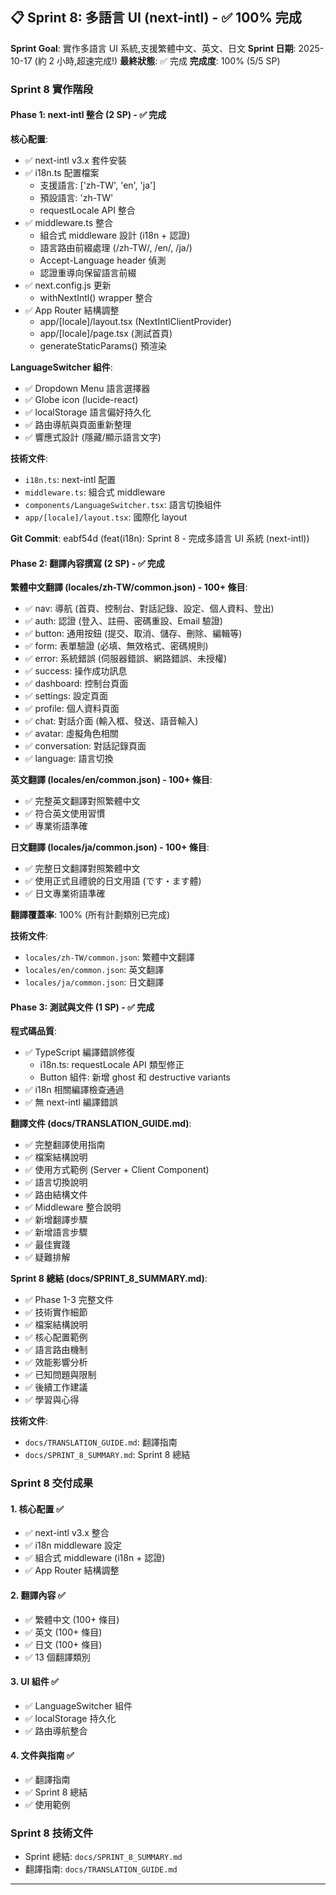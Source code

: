 ## 📋 Sprint 8: 多語言 UI (next-intl) - ✅ 100% 完成

**Sprint Goal**: 實作多語言 UI 系統,支援繁體中文、英文、日文
**Sprint 日期**: 2025-10-17 (約 2 小時,超速完成!)
**最終狀態**: ✅ 完成
**完成度**: 100% (5/5 SP)

### Sprint 8 實作階段

#### Phase 1: next-intl 整合 (2 SP) - ✅ 完成

**核心配置**:
- ✅ next-intl v3.x 套件安裝
- ✅ i18n.ts 配置檔案
  - 支援語言: ['zh-TW', 'en', 'ja']
  - 預設語言: 'zh-TW'
  - requestLocale API 整合
- ✅ middleware.ts 整合
  - 組合式 middleware 設計 (i18n + 認證)
  - 語言路由前綴處理 (/zh-TW/, /en/, /ja/)
  - Accept-Language header 偵測
  - 認證重導向保留語言前綴
- ✅ next.config.js 更新
  - withNextIntl() wrapper 整合
- ✅ App Router 結構調整
  - app/[locale]/layout.tsx (NextIntlClientProvider)
  - app/[locale]/page.tsx (測試首頁)
  - generateStaticParams() 預渲染
  
**LanguageSwitcher 組件**:
- ✅ Dropdown Menu 語言選擇器
- ✅ Globe icon (lucide-react)
- ✅ localStorage 語言偏好持久化
- ✅ 路由導航與頁面重新整理
- ✅ 響應式設計 (隱藏/顯示語言文字)

**技術文件**:
- `i18n.ts`: next-intl 配置
- `middleware.ts`: 組合式 middleware
- `components/LanguageSwitcher.tsx`: 語言切換組件
- `app/[locale]/layout.tsx`: 國際化 layout

**Git Commit**: eabf54d (feat(i18n): Sprint 8 - 完成多語言 UI 系統 (next-intl))

#### Phase 2: 翻譯內容撰寫 (2 SP) - ✅ 完成

**繁體中文翻譯 (locales/zh-TW/common.json) - 100+ 條目**:
- ✅ nav: 導航 (首頁、控制台、對話記錄、設定、個人資料、登出)
- ✅ auth: 認證 (登入、註冊、密碼重設、Email 驗證)
- ✅ button: 通用按鈕 (提交、取消、儲存、刪除、編輯等)
- ✅ form: 表單驗證 (必填、無效格式、密碼規則)
- ✅ error: 系統錯誤 (伺服器錯誤、網路錯誤、未授權)
- ✅ success: 操作成功訊息
- ✅ dashboard: 控制台頁面
- ✅ settings: 設定頁面
- ✅ profile: 個人資料頁面
- ✅ chat: 對話介面 (輸入框、發送、語音輸入)
- ✅ avatar: 虛擬角色相關
- ✅ conversation: 對話記錄頁面
- ✅ language: 語言切換

**英文翻譯 (locales/en/common.json) - 100+ 條目**:
- ✅ 完整英文翻譯對照繁體中文
- ✅ 符合英文使用習慣
- ✅ 專業術語準確

**日文翻譯 (locales/ja/common.json) - 100+ 條目**:
- ✅ 完整日文翻譯對照繁體中文
- ✅ 使用正式且禮貌的日文用語 (です・ます體)
- ✅ 日文專業術語準確

**翻譯覆蓋率**: 100% (所有計劃類別已完成)

**技術文件**:
- `locales/zh-TW/common.json`: 繁體中文翻譯
- `locales/en/common.json`: 英文翻譯
- `locales/ja/common.json`: 日文翻譯

#### Phase 3: 測試與文件 (1 SP) - ✅ 完成

**程式碼品質**:
- ✅ TypeScript 編譯錯誤修復
  - i18n.ts: requestLocale API 類型修正
  - Button 組件: 新增 ghost 和 destructive variants
- ✅ i18n 相關編譯檢查通過
- ✅ 無 next-intl 編譯錯誤

**翻譯文件 (docs/TRANSLATION_GUIDE.md)**:
- ✅ 完整翻譯使用指南
- ✅ 檔案結構說明
- ✅ 使用方式範例 (Server + Client Component)
- ✅ 語言切換說明
- ✅ 路由結構文件
- ✅ Middleware 整合說明
- ✅ 新增翻譯步驟
- ✅ 新增語言步驟
- ✅ 最佳實踐
- ✅ 疑難排解

**Sprint 8 總結 (docs/SPRINT_8_SUMMARY.md)**:
- ✅ Phase 1-3 完整文件
- ✅ 技術實作細節
- ✅ 檔案結構說明
- ✅ 核心配置範例
- ✅ 語言路由機制
- ✅ 效能影響分析
- ✅ 已知問題與限制
- ✅ 後續工作建議
- ✅ 學習與心得

**技術文件**:
- `docs/TRANSLATION_GUIDE.md`: 翻譯指南
- `docs/SPRINT_8_SUMMARY.md`: Sprint 8 總結

### Sprint 8 交付成果

#### 1. 核心配置 ✅
- ✅ next-intl v3.x 整合
- ✅ i18n middleware 設定
- ✅ 組合式 middleware (i18n + 認證)
- ✅ App Router 結構調整

#### 2. 翻譯內容 ✅
- ✅ 繁體中文 (100+ 條目)
- ✅ 英文 (100+ 條目)
- ✅ 日文 (100+ 條目)
- ✅ 13 個翻譯類別

#### 3. UI 組件 ✅
- ✅ LanguageSwitcher 組件
- ✅ localStorage 持久化
- ✅ 路由導航整合

#### 4. 文件與指南 ✅
- ✅ 翻譯指南
- ✅ Sprint 8 總結
- ✅ 使用範例

### Sprint 8 技術文件
- Sprint 總結: `docs/SPRINT_8_SUMMARY.md`
- 翻譯指南: `docs/TRANSLATION_GUIDE.md`

---
